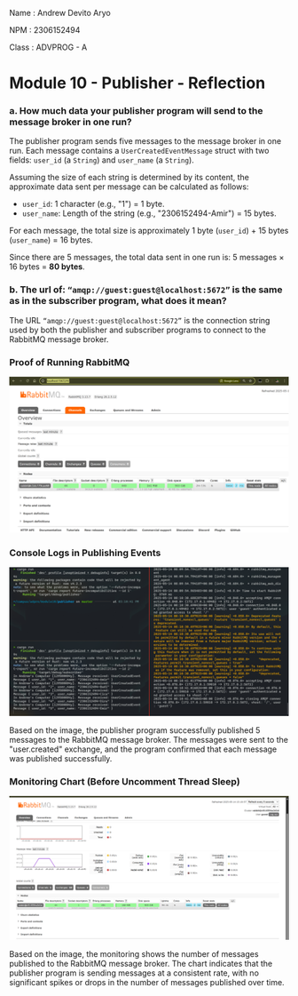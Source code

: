 Name    : Andrew Devito Aryo

NPM     : 2306152494

Class   : ADVPROG - A


# Module 10 - Publisher - Reflection
### a. How much data your publisher program will send to the message broker in one run? 
The publisher program sends five messages to the message broker in one run. Each message contains a `UserCreatedEventMessage` struct with two fields: `user_id` (a `String`) and `user_name` (a `String`). 

Assuming the size of each string is determined by its content, the approximate data sent per message can be calculated as follows:
- `user_id`: 1 character (e.g., "1") = 1 byte.
- `user_name`: Length of the string (e.g., "2306152494-Amir") = 15 bytes.

For each message, the total size is approximately 1 byte (`user_id`) + 15 bytes (`user_name`) = 16 bytes.

Since there are 5 messages, the total data sent in one run is:
5 messages × 16 bytes = **80 bytes**.

### b. The url of: `“amqp://guest:guest@localhost:5672”` is the same as in the subscriber program, what does it mean?
The URL `“amqp://guest:guest@localhost:5672”` is the connection string used by both the publisher and subscriber programs to connect to the RabbitMQ message broker.


### Proof of Running RabbitMQ
![alt text](image.png)

### Console Logs in Publishing Events
![alt text](image-1.png)

Based on the image, the publisher program successfully published 5 messages to the RabbitMQ message broker. The messages were sent to the "user.created" exchange, and the program confirmed that each message was published successfully.

### Monitoring Chart (Before Uncomment Thread Sleep)
![alt text](image-3.png)

Based on the image, the monitoring shows the number of messages published to the RabbitMQ message broker. The chart indicates that the publisher program is sending messages at a consistent rate, with no significant spikes or drops in the number of messages published over time.